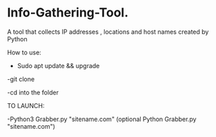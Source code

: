 # Info-Gathering-Tool.
A tool that collects IP addresses , locations and host names created by Python

How to use:

- Sudo apt update && upgrade



-git clone 





-cd into the folder



TO LAUNCH:
		
		
-Python3 Grabber.py "sitename.com" (optional Python Grabber.py "sitename.com")
